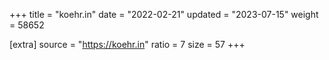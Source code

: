 +++
title = "koehr.in"
date = "2022-02-21"
updated = "2023-07-15"
weight = 58652

[extra]
source = "https://koehr.in"
ratio = 7
size = 57
+++
